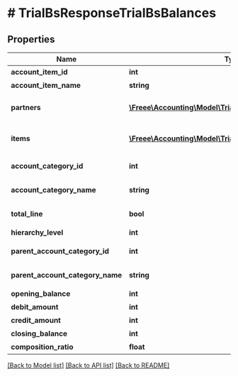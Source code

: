 # # TrialBsResponseTrialBsBalances

## Properties

Name | Type | Description | Notes
------------ | ------------- | ------------- | -------------
**account_item_id** | **int** | 勘定科目ID(勘定科目の時のみ含まれる) | [optional] 
**account_item_name** | **string** | 勘定科目名(勘定科目の時のみ含まれる) | [optional] 
**partners** | [**\Freee\Accounting\Model\TrialBsResponseTrialBsPartners[]**](TrialBsResponseTrialBsPartners.md) | breakdown_display_type:partner, account_item_display_type:account_item指定時のみ含まれる | [optional] 
**items** | [**\Freee\Accounting\Model\TrialBsResponseTrialBsItems[]**](TrialBsResponseTrialBsItems.md) | breakdown_display_type:item, account_item_display_type:account_item指定時のみ含まれる | [optional] 
**account_category_id** | **int** | 勘定科目カテゴリーID(勘定科目カテゴリーの時のみ含まれる) | [optional] 
**account_category_name** | **string** | 勘定科目カテゴリー名(勘定科目カテゴリーの時のみ含まれる) | [optional] 
**total_line** | **bool** | 合計行(勘定科目カテゴリー名の時のみ含まれる) | [optional] 
**hierarchy_level** | **int** | 階層レベル | [optional] 
**parent_account_category_id** | **int** | 上位科目カテゴリーID(上層が存在する場合含まれる) | [optional] 
**parent_account_category_name** | **string** | 上位勘定科目カテゴリー名(上層が存在する場合含まれる) | [optional] 
**opening_balance** | **int** | 期首残高 | [optional] 
**debit_amount** | **int** | 借方金額 | [optional] 
**credit_amount** | **int** | 貸方金額 | [optional] 
**closing_balance** | **int** | 期末残高 | [optional] 
**composition_ratio** | **float** | 構成比 | [optional] 

[[Back to Model list]](../../README.md#documentation-for-models) [[Back to API list]](../../README.md#documentation-for-api-endpoints) [[Back to README]](../../README.md)


